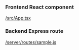 ### Frontend React component

[/src/App.tsx](/src/App.tsx)

### Backend Express route

[/server/routes/sample.js](/server/routes/sample.js)
